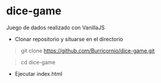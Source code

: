 # dice-game
Juego de dados realizado con VanillaJS

- Clonar repositorio y situarse en el directorio

> git clone https://github.com/Burricornio/dice-game.git

> cd dice-game

- Ejecutar index.html
